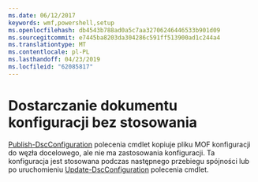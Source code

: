 ```yaml
---
ms.date: 06/12/2017
keywords: wmf,powershell,setup
ms.openlocfilehash: db4543b788ad0a5c7aa32706246446533b901d09
ms.sourcegitcommit: e7445ba8203da304286c591ff513900ad1c244a4
ms.translationtype: MT
ms.contentlocale: pl-PL
ms.lasthandoff: 04/23/2019
ms.locfileid: "62085817"
---
```

# <a name="deliver-a-configuration-document-without-applying"></a>Dostarczanie dokumentu konfiguracji bez stosowania

[Publish-DscConfiguration](https://technet.microsoft.com/library/mt517875.aspx) polecenia cmdlet kopiuje pliku MOF konfiguracji do węzła docelowego, ale nie ma zastosowania konfiguracji.
Ta konfiguracja jest stosowana podczas następnego przebiegu spójności lub po uruchomieniu [Update-DscConfiguration](https://technet.microsoft.com/library/mt143541.aspx) polecenia cmdlet.
